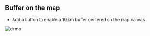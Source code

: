 ## Buffer on the map

* Add a button to enable a 10 km buffer centered on the map canvas

![demo](demo_buffer_3.8.gif) 
